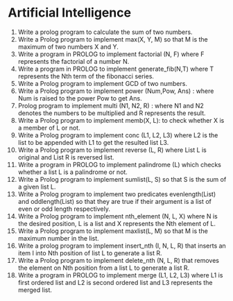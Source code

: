 # Artificial Intelligence
<ol>
    <li>Write a prolog program to calculate the sum of two numbers.</li>
    <li>Write a Prolog program to implement max(X, Y, M) so that M is the maximum of two numbers X and Y.</li>
    <li>Write a program in PROLOG to implement factorial (N, F) where F represents the factorial of a number N.</li>
    <li>Write a program in PROLOG to implement generate_fib(N,T) where T represents the Nth term of the fibonacci series.</li>
    <li>Write a Prolog program to implement GCD of two numbers.</li>
    <li>Write a Prolog program to implement power (Num,Pow, Ans) : where Num is raised to the power Pow to get Ans.</li>
    <li>Prolog program to implement multi (N1, N2, R) : where N1 and N2 denotes the numbers to be multiplied and R represents the result.</li>
    <li>Write a Prolog program to implement memb(X, L): to check whether X is a member of L or not.</li>
    <li>Write a Prolog program to implement conc (L1, L2, L3) where L2 is the list to be appended with L1 to get the resulted list L3.</li>
    <li>Write a Prolog program to implement reverse (L, R) where List L is original and List R is reversed list.</li>
    <li>Write a program in PROLOG to implement palindrome (L) which checks whether a list L is a palindrome or not.</li>
    <li>Write a Prolog program to implement sumlist(L, S) so that S is the sum of a given list L.</li>
    <li>Write a Prolog program to implement two predicates evenlength(List) and oddlength(List) so that they are true if their argument is a list of even or odd length respectively.</li>
    <li>Write a Prolog program to implement nth_element (N, L, X) where N is the desired position, L is a list and X represents the Nth element of L.</li>
    <li>Write a Prolog program to implement maxlist(L, M) so that M is the maximum number in the list.</li>
    <li>Write a prolog program to implement insert_nth (I, N, L, R) that inserts an item I into Nth position of list L to generate a list R.</li>
    <li>Write a Prolog program to implement delete_nth (N, L, R) that removes the element on Nth position from a list L to generate a list R.</li>
    <li>Write a program in PROLOG to implement merge (L1, L2, L3) where L1 is first ordered list and L2 is second ordered list and L3 represents the merged list.</li>
</ol>
